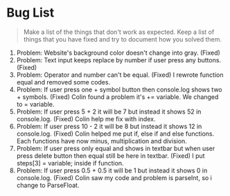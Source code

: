 # Bug List

> Make a list of the things that don't work as expected. Keep a list of things that you have fixed and try to document how you solved them.

1. Problem: Website's background color doesn't change into gray. (Fixed)
2. Problem: Text input keeps replace by number if user press any buttons. (Fixed)
3. Problem: Operator and number can't be equal. (Fixed) I rewrote function equal and removed some codes.
4. Problem: If user press one + symbol button then console.log shows two + symbols. (Fixed) Colin found a problem it's += variable. We changed to = variable.
5. Problem: If user press 5 + 2 it will be 7 but instead it shows 52 in console.log. (Fixed) Colin help me fix with index.
6. Problem: If user press 10 - 2 it will be 8 but instead it shows 12 in console.log. (Fixed) Colin helped me put if, else if and else functions. Each functions have now minus, multiplication and division.
7. Problem: If user press only equal and shows in textbar but when user press delete button then equal still be here in textbar. (Fixed) I put steps[3] = variable; inside if function.
8. Problem: If user press 0.5 + 0.5 it will be 1 but instead it shows 0 in console.log. (Fixed) Colin saw my code and problem is parseInt, so i change to ParseFloat.